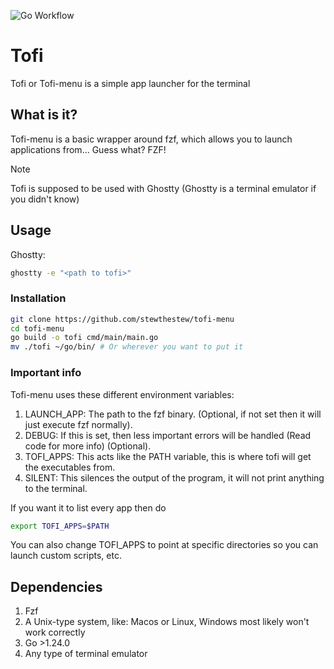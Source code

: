 ![Go Workflow](https://github.com/stewthestew/tofi-menu/actions/workflows/go.yml/badge.svg)
# Tofi
Tofi or Tofi-menu is a simple app launcher for the terminal

## What is it? 
Tofi-menu is a basic wrapper around fzf, which allows you to launch applications from... Guess what? FZF!

> [!NOTE]
> Tofi is supposed to be used with Ghostty (Ghostty is a terminal emulator if you didn't know)

## Usage

Ghostty:
```bash
ghostty -e "<path to tofi>"
```

### Installation

```bash
git clone https://github.com/stewthestew/tofi-menu
cd tofi-menu
go build -o tofi cmd/main/main.go
mv ./tofi ~/go/bin/ # Or wherever you want to put it
```
### Important info
Tofi-menu uses these different environment variables:

1. LAUNCH_APP: The path to the fzf binary. (Optional, if not set then it will just execute fzf normally).
2. DEBUG: If this is set, then less important errors will be handled (Read code for more info) (Optional).
3. TOFI_APPS: This acts like the PATH variable, this is where tofi will get the executables from.
4. SILENT: This silences the output of the program, it will not print anything to the terminal.

If you want it to list every app then do 
```bash
export TOFI_APPS=$PATH
```

You can also change TOFI_APPS to point at specific directories so you can launch custom scripts, etc.

## Dependencies 
1. Fzf
2. A Unix-type system, like: Macos or Linux, Windows most likely won't work correctly
3. Go >1.24.0
4. Any type of terminal emulator

